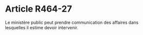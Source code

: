 # Article R464-27

Le ministère public peut prendre communication des affaires dans lesquelles il estime devoir intervenir.
